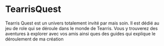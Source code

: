 # TearrisQuest
Tearris Quest est un univers totalement invité par mais soin. Il est dédié au jeu de role qui se déroule dans le monde de Tearris. Vous y trouverez des aventures à explorer avec vos amis ainsi ques des guides qui explique le déroulement de ma création
